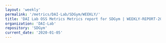 ```yaml
---
layout: 'weekly'
permalink: '/metrics/DAI-Lab/SDGym/WEEKLY/'
title: 'DAI Lab OSS Metrics Metrics report for SDGym | WEEKLY-REPORT-2020-01-05'
organization: 'DAI-Lab'
repository: 'SDGym'
current_date: '2020-01-05'
---
```

